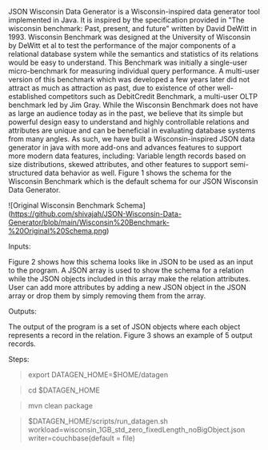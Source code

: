 JSON Wisconsin Data Generator is a Wisconsin-inspired data generator tool implemented in Java. It is inspired by the specification provided in "The wisconsin benchmark: Past, present, and future" written by David DeWitt in 1993. Wisconsin Benchmark was designed at the University of Wisconsin by DeWitt et al to test the performance of the major components of a relational database system while the semantics and statistics of its relations would be easy to understand.  This Benchmark was initially a single-user micro-benchmark for measuring individual query performance. A multi-user version of this benchmark which was developed a few years later did not attract as much as attraction as past, due to existence of other well-established competitors such as DebitCredit Benchmark, a multi-user OLTP benchmark led by Jim Gray.
While the Wisconsin Benchmark does not have as large an audience today as in the past, we believe that its simple but powerful design easy to understand and highly controllable relations and attributes are unique and can be beneficial in evaluating database systems from many angles. As such, we have built a Wisconsin-inspired JSON data generator in java with more add-ons and advances features to support more modern data features, including: Variable length records based on size distributions, skewed attributes, and other features to support semi-structured data behavior as well.
Figure 1 shows the schema for the Wisconsin Benchmark which is the default schema for our JSON Wisconsin Data Generator. 

![Original Wisconsin Benchmark Schema]
(https://github.com/shivajah/JSON-Wisconsin-Data-Generator/blob/main/Wisconsin%20Benchmark-%20Original%20Schema.png)

Inputs:

Figure 2 shows how this schema looks like in JSON to be used as an input to the program. A JSON array is used to show the schema for a relation while the JSON objects included in this array make the relation attributes. User can add more attributes by adding a new JSON object in the JSON array or drop them by simply removing them from the array.

Outputs:

The output of the program is a set of JSON objects where each object represents a record in the relation. Figure 3 shows an example of 5 output records.

Steps:
> export DATAGEN_HOME=$HOME/datagen

> cd $DATAGEN_HOME

> mvn clean package 

> $DATAGEN_HOME/scripts/run_datagen.sh workload=wisconsin_1GB_std_zero_fixedLength_noBigObject.json writer=couchbase(default = file)
